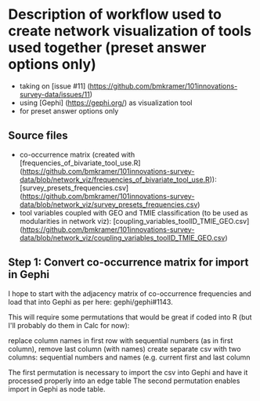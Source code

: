 # Description of workflow used to create network visualization of tools used together (preset answer options only)
- taking on [issue #11] (https://github.com/bmkramer/101innovations-survey-data/issues/11)
- using [Gephi] (https://gephi.org/) as visualization tool
- for preset answer options only

## Source files
- co-occurrence matrix (created with [frequencies_of_bivariate_tool_use.R] (https://github.com/bmkramer/101innovations-survey-data/blob/network_viz/frequencies_of_bivariate_tool_use.R)): [survey_presets_frequencies.csv] (https://github.com/bmkramer/101innovations-survey-data/blob/network_viz/survey_presets_frequencies.csv)
- tool variables coupled with GEO and TMIE classification (to be used as modularities in network viz): [coupling_variables_toolID_TMIE_GEO.csv] (https://github.com/bmkramer/101innovations-survey-data/blob/network_viz/coupling_variables_toolID_TMIE_GEO.csv)

## Step 1: Convert co-occurrence matrix for import in Gephi
I hope to start with the adjacency matrix of co-occurrence frequencies and load that into Gephi as per here: gephi/gephi#1143.

This will require some permutations that would be great if coded into R (but I'll probably do them in Calc for now):

replace column names in first row with sequential numbers (as in first column), remove last column (with names)
create separate csv with two columns: sequential numbers and names (e.g. current first and last column

The first permutation is necessary to import the csv into Gephi and have it processed properly into an edge table
The second permutation enables import in Gephi as node table.
